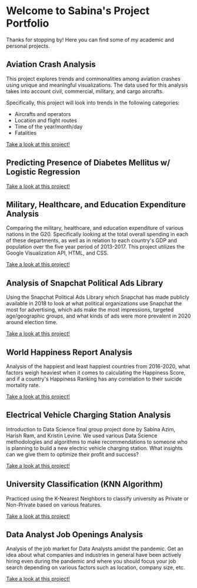# Welcome to Sabina's Project Portfolio

Thanks for stopping by! Here you can find some of my academic and personal projects.

## Aviation Crash Analysis

This project explores trends and commonalities among aviation crashes using unique and meaningful visualizations. The data used for this analysis takes into account civil, commercial, military, and cargo aircrafts.  

Specifically, this project will look into trends in the following categories:

- Aircrafts and operators
- Location and flight routes
- Time of the year/month/day
- Fatalities

[Take a look at this project!](https://sabinaazim97.github.io/Aviation-Crash-Analysis/index.html)

## Predicting Presence of Diabetes Mellitus w/ Logistic Regression

[Take a look at this project!](https://sabinaazim97.github.io/Diabetes_Mellitus.html)

## Military, Healthcare, and Education Expenditure Analysis 

Comparing the military, healthcare, and education expenditure of various nations in the G20. Specifically looking at the total overall spending in each of these departments, as well as in relation to each country's GDP and population over the five year period of 2013-2017. This project utilizes the Google Visualization API, HTML, and CSS. 

[Take a look at this project!](https://sabinaazim97.github.io/Spending_Analysis_2021/index.html)

## Analysis of Snapchat Political Ads Library

Using the Snapchat Political Ads Library which Snapchat has made publicly available in 2018 to look at what political organizations use Snapchat the most for advertising, which ads make the most impressions, targeted age/geographic groups, and what kinds of ads were more prevalent in 2020 around election time.

[Take a look at this project!](https://sabinaazim97.github.io/snapchat_political_ads.html)

## World Happiness Report Analysis

Analysis of the happiest and least happiest countries from 2016-2020, what factors weigh heaviest when it comes to calculating the Happiness Score, and if a country's Happiness Ranking has any correlation to their suicide mortality rate.

[Take a look at this project!](https://sabinaazim97.github.io/world_happiness.html)

## Electrical Vehicle Charging Station Analysis 

Introduction to Data Science final group project done by Sabina Azim, Harish Ram, and Kristin Levine. We used various Data Science methodologies and algorithms to make recommendations to someone who is planning to build a new electric vehicle charging station. What insights can we give them to optimize their profit and success? 

[Take a look at this project!](https://sabinaazim97.github.io/EV_analysis.html)

## University Classification (KNN Algorithm) 

Practiced using the K-Nearest Neighbors to classify university as Private or Non-Private based on various features. 

[Take a look at this project!](https://sabinaazim97.github.io/university_classification.html)

## Data Analyst Job Openings Analysis 

Analysis of the job market for Data Analysts amidst the pandemic. Get an idea about what companies and industries in general have been actively hiring even during the pandemic and where you should focus your job search depending on various factors such as location, company size, etc.

[Take a look at this project!](https://sabinaazim97.github.io/job_analysis.html)
